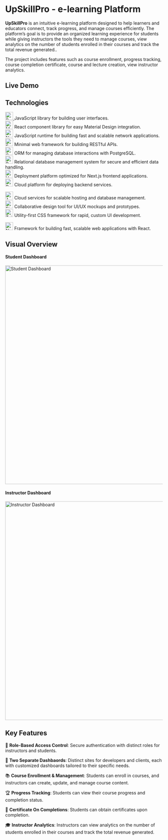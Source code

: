 # UpSkillPro - e-learning Platform

**UpSkillPro**  is an intuitive e-learning platform designed to help learners and educators connect, track progress, and manage courses efficiently. The platform’s goal is to provide an organized learning experience for students while giving instructors the tools they need to manage courses, view analytics on the number of students enrolled in their courses and track the total revenue generated..

The project includes features such as course enrollment, progress tracking, course completion certificate, course and lecture creation, view instructor analytics.


## Live Demo


## Technologies

[<img alt="React" src="https://img.shields.io/badge/-React-61DAFB?style=flat-square&logo=react&logoColor=white" height="25"> ]((https://react.dev/))JavaScript library for building user interfaces.   
[<img alt="Material UI" src="https://img.shields.io/badge/-Material_UI-0078D4?style=flat-square&logo=material-ui&logoColor=white" height="25">](https://mui.com/) React component library for easy Material Design integration.  
[<img alt="Node.js" src="https://img.shields.io/badge/-Node.js-339933?style=flat-square&logo=nodedotjs&logoColor=white" height="25">](https://nodejs.org/) JavaScript runtime for building fast and scalable network applications.  
[<img alt="Express" src="https://img.shields.io/badge/-Express-000000?style=flat-square&logo=express&logoColor=white" height="25">](https://expressjs.com/) Minimal web framework for building RESTful APIs.  
[<img alt="Sequelize" src="https://img.shields.io/badge/-Sequelize-52B0E7?style=flat-square&logo=sequelize&logoColor=white" height="25">](https://sequelize.org/) ORM for managing database interactions with PostgreSQL.   
[<img alt="PostgreSQL" src="https://img.shields.io/badge/-PostgreSQL-336791?style=flat-square&logo=postgresql&logoColor=white" height="25">](https://www.postgresql.org/) Relational database management system for secure and efficient data handling.    
[<img alt="Vercel" src="https://img.shields.io/badge/-Vercel-000000?style=flat-square&logo=vercel&logoColor=white" height="25">](https://vercel.com/) Deployment platform optimized for Next.js frontend applications.  
<img alt="Render" src="https://img.shields.io/badge/-Render-1B1F23?style=flat-square&logo=render&logoColor=white" height="25"> Cloud platform for deploying backend services.

[<img alt="AWS" src="https://img.shields.io/badge/-AWS-FF9900?style=flat-square&logo=amazonaws&logoColor=white" height="25">](https://aws.amazon.com/) Cloud services for scalable hosting and database management.  
[<img alt="Figma" src="https://img.shields.io/badge/-Figma-F24E1E?style=flat-square&logo=figma&logoColor=white" height="25">](https://www.figma.com/) Collaborative design tool for UI/UX mockups and prototypes.  
<img alt="TailwindCSS" src="https://img.shields.io/badge/-TailwindCSS-06B6D4?style=flat-square&logo=tailwindcss&logoColor=white" height="25"> Utility-first CSS framework for rapid, custom UI development.

[<img alt="Next.js" src="https://img.shields.io/badge/-Next.js-000000?style=flat-square&logo=next.js&logoColor=white" height="25">](https://nextjs.org/) Framework for building fast, scalable web applications with React.



## Visual Overview


#### Student Dashboard
<img src="hhttps://www.loom.com/share/9f6901bac2b4427e8b8bdf209faf143a?sid=550917ea-9420-4da3-811a-010eafcb923a" alt="Student Dashboard" width="700"/>

#### Instructor Dashboard
<img src="https://www.loom.com/share/5c232395bf9141019576b119a5c96513?sid=fe2c214e-726f-4895-808e-22708b8ff154" alt="Instructor Dashboard" width="700"/>


## Key Features

 🔐 **Role-Based Access Control**: Secure authentication with distinct roles for instructors and students. 
 
 🔗 **Two Separate Dashbaords**: Distinct sites for developers and clients, each with customized dashboards tailored to their specific needs.
 
📚 **Course Enrollment & Management**: Students can enroll in courses, and instructors can create, update, and manage course content.  

🏆 **Progress Tracking**: Students can view their course progress and completion status. 

🧾 **Certificate On Completions**: Students can obtain certificates upon completion.

🎓 **Instructor Analytics**: Instructors can view analytics on the number of students enrolled in their courses and track the total revenue generated.
